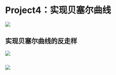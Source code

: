 # Project4：实现贝塞尔曲线

![](C:\Users\renweimin\Desktop\GAMES101_projects\project4\images\1699494399441.png)

## 实现贝塞尔曲线的反走样

![](C:\Users\renweimin\Desktop\GAMES101_projects\project4\images\反走样比较1.png)

## ![](C:\Users\renweimin\Desktop\GAMES101_projects\project4\images\反走样比较2.png)

